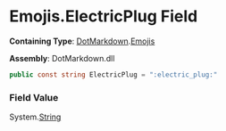 # Emojis\.ElectricPlug Field

**Containing Type**: [DotMarkdown](../../README.md)\.[Emojis](../README.md)

**Assembly**: DotMarkdown\.dll

```csharp
public const string ElectricPlug = ":electric_plug:"
```

### Field Value

System\.[String](https://docs.microsoft.com/en-us/dotnet/api/system.string)
